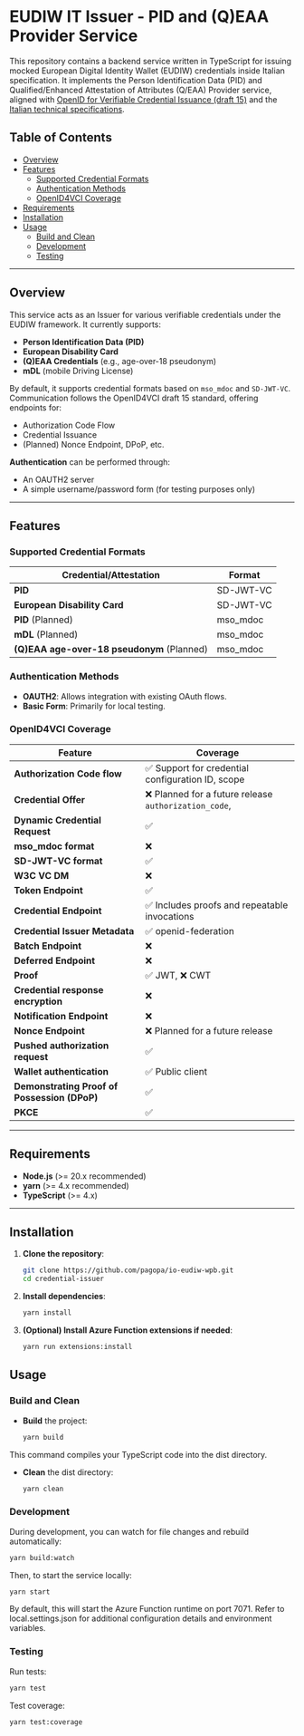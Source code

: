 # EUDIW IT Issuer - PID and (Q)EAA Provider Service

This repository contains a backend service written in TypeScript for issuing mocked European Digital Identity Wallet (EUDIW) credentials inside Italian specification. It implements the Person Identification Data (PID) and Qualified/Enhanced Attestation of Attributes (Q/EAA) Provider service, aligned with [OpenID for Verifiable Credential Issuance (draft 15)](https://openid.net/specs/openid-4-verifiable-credential-issuance-1_0.html) and the [Italian technical specifications](https://italia.github.io/eid-wallet-it-docs/versione-corrente/en/pid-eaa-issuance.html).

## Table of Contents

- [Overview](#overview)
- [Features](#features)
  - [Supported Credential Formats](#supported-credential-formats)
  - [Authentication Methods](#authentication-methods)
  - [OpenID4VCI Coverage](#openid4vci-coverage)
- [Requirements](#requirements)
- [Installation](#installation)
- [Usage](#usage)
  - [Build and Clean](#build-and-clean)
  - [Development](#development)
  - [Testing](#testing)

---

## Overview

This service acts as an Issuer for various verifiable credentials under the EUDIW framework. It currently supports:

- **Person Identification Data (PID)**
- **European Disability Card**
- **(Q)EAA Credentials** (e.g., age-over-18 pseudonym)
- **mDL** (mobile Driving License)

By default, it supports credential formats based on `mso_mdoc` and `SD-JWT-VC`. Communication follows the OpenID4VCI draft 15 standard, offering endpoints for:

- Authorization Code Flow
- Credential Issuance
- (Planned) Nonce Endpoint, DPoP, etc.

**Authentication** can be performed through:
- An OAUTH2 server 
- A simple username/password form (for testing purposes only)

---

## Features

### Supported Credential Formats

| Credential/Attestation          | Format     |
|---------------------------------|------------|
| **PID**                         | SD-JWT-VC  |
| **European Disability Card**    | SD-JWT-VC  |
| **PID**    (Planned)            | mso_mdoc   |
| **mDL**   (Planned)             | mso_mdoc   |
| **(Q)EAA age-over-18 pseudonym** (Planned) | mso_mdoc   |

### Authentication Methods

- **OAUTH2**: Allows integration with existing OAuth flows.
- **Basic Form**: Primarily for local testing.

### OpenID4VCI Coverage

| Feature                                                   | Coverage                                                         |
|-----------------------------------------------------------|------------------------------------------------------------------|
| **Authorization Code flow**                               | ✅ Support for credential configuration ID, scope               |
| **Credential Offer**                                      | ❌ Planned for a future release `authorization_code`,                 |
| **Dynamic Credential Request**                            | ✅                                                              |
| **mso_mdoc format**                                       | ❌                                                              |
| **SD-JWT-VC format**                                      | ✅                                                              |
| **W3C VC DM**                                             | ❌                                                              |
| **Token Endpoint**                                        | ✅                                                              |
| **Credential Endpoint**                                   | ✅ Includes proofs and repeatable invocations                   |
| **Credential Issuer Metadata**                            | ✅ openid-federation                                            |
| **Batch Endpoint**                                        | ❌                                                              |
| **Deferred Endpoint**                                     | ❌                                                              |
| **Proof**                                                 | ✅ JWT, ❌ CWT                                                   |
| **Credential response encryption**                        | ❌                                                              |
| **Notification Endpoint**                                 | ❌                                                              |
| **Nonce Endpoint**                                        | ❌ Planned for a future release                                  |
| **Pushed authorization request**                          | ✅                                                              |
| **Wallet authentication**                                 | ✅ Public client                                                |
| **Demonstrating Proof of Possession (DPoP)**              | ✅                                                              |
| **PKCE**                                                  | ✅                                                              |

---

## Requirements

- **Node.js** (>= 20.x recommended)
- **yarn** (>= 4.x recommended)
- **TypeScript** (>= 4.x)

---

## Installation

1. **Clone the repository**:
   ```bash
   git clone https://github.com/pagopa/io-eudiw-wpb.git
   cd credential-issuer


2. **Install dependencies**:
   ```bash
   yarn install

2. **(Optional) Install Azure Function extensions if needed**:
   ```bash
   yarn run extensions:install

## Usage

### Build and Clean

- **Build** the project:
  ```bash
  yarn build

This command compiles your TypeScript code into the dist directory.

- **Clean** the dist directory:
  ```bash
  yarn clean

### Development

During development, you can watch for file changes and rebuild automatically:

  ```bash
  yarn build:watch
  ```

Then, to start the service locally:

  ```bash
  yarn start
  ```

By default, this will start the Azure Function runtime on port 7071. Refer to local.settings.json for additional configuration details and environment variables.


### Testing

Run tests:
  ```bash
  yarn test
  ```

Test coverage:

  ```bash
  yarn test:coverage
  ```